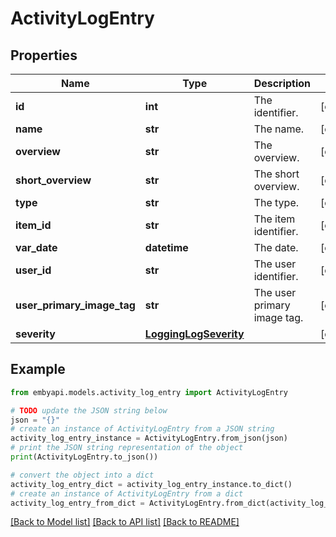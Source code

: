# ActivityLogEntry


## Properties

Name | Type | Description | Notes
------------ | ------------- | ------------- | -------------
**id** | **int** | The identifier. | [optional] 
**name** | **str** | The name. | [optional] 
**overview** | **str** | The overview. | [optional] 
**short_overview** | **str** | The short overview. | [optional] 
**type** | **str** | The type. | [optional] 
**item_id** | **str** | The item identifier. | [optional] 
**var_date** | **datetime** | The date. | [optional] 
**user_id** | **str** | The user identifier. | [optional] 
**user_primary_image_tag** | **str** | The user primary image tag. | [optional] 
**severity** | [**LoggingLogSeverity**](LoggingLogSeverity.md) |  | [optional] 

## Example

```python
from embyapi.models.activity_log_entry import ActivityLogEntry

# TODO update the JSON string below
json = "{}"
# create an instance of ActivityLogEntry from a JSON string
activity_log_entry_instance = ActivityLogEntry.from_json(json)
# print the JSON string representation of the object
print(ActivityLogEntry.to_json())

# convert the object into a dict
activity_log_entry_dict = activity_log_entry_instance.to_dict()
# create an instance of ActivityLogEntry from a dict
activity_log_entry_from_dict = ActivityLogEntry.from_dict(activity_log_entry_dict)
```
[[Back to Model list]](../README.md#documentation-for-models) [[Back to API list]](../README.md#documentation-for-api-endpoints) [[Back to README]](../README.md)


